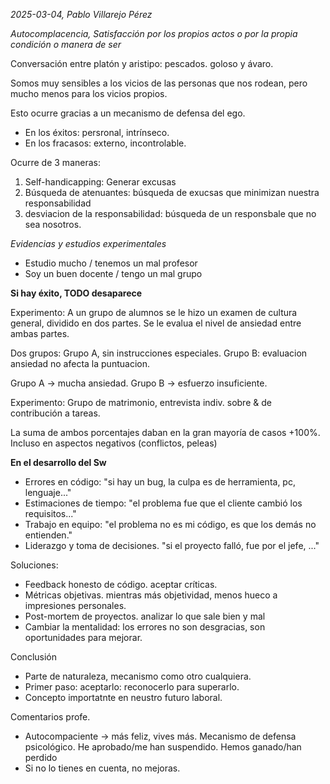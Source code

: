*2025-03-04, Pablo Villarejo Pérez*

*Autocomplacencia, Satisfacción por los propios actos o por la propia condición o manera de ser*

Conversación entre platón y aristipo: pescados. goloso y ávaro.

Somos muy sensibles a los vicios de las personas que nos rodean, pero mucho menos para los vicios propios.

Esto ocurre gracias a un mecanismo de defensa del ego.
- En los éxitos: persronal, intrínseco.
- En los fracasos: externo, incontrolable.

Ocurre de 3 maneras:
1. Self-handicapping: Generar excusas
2. Búsqueda de atenuantes: búsqueda de exucsas que minimizan nuestra responsabilidad
3. desviacion de la responsabilidad: búsqueda de un responsbale que no sea nosotros.

*Evidencias y estudios experimentales*
- Estudio mucho / tenemos un mal profesor
- Soy un buen docente / tengo un mal grupo

**Si hay éxito, TODO desaparece**

Experimento: A un grupo de alumnos se le hizo un examen de cultura general, dividido en dos partes. Se le evalua el nivel de ansiedad entre ambas partes. 

Dos grupos: Grupo A, sin instrucciones especiales. Grupo B: evaluacion ansiedad no afecta la puntuacion.

Grupo A -> mucha ansiedad.
Grupo B -> esfuerzo insuficiente.

Experimento: Grupo de matrimonio, entrevista indiv. sobre & de contribución a tareas.

La suma de ambos porcentajes daban en la gran mayoría de casos +100%. Incluso en aspectos negativos (conflictos, peleas)

**En el desarrollo del Sw**
- Errores en código: "si hay un bug, la culpa es de herramienta, pc, lenguaje..."
- Estimaciones de tiempo: "el problema fue que el cliente cambió los requisitos..."
- Trabajo en equipo: "el problema no es mi código, es que los demás no entienden."
- Liderazgo y toma de decisiones. "si el proyecto falló, fue por el jefe, ..."

Soluciones:
- Feedback honesto de código. aceptar críticas.
- Métricas objetivas. mientras más objetividad, menos hueco a impresiones personales.
- Post-mortem de proyectos. analizar lo que sale bien y mal
- Cambiar la mentalidad: los errores no son desgracias, son oportunidades para mejorar.

Conclusión
- Parte de naturaleza, mecanismo como otro cualquiera.
- Primer paso: aceptarlo: reconocerlo para superarlo.
- Concepto importatnte en neustro futuro laboral.


Comentarios profe.
- Autocompaciente -> más feliz, vives más. Mecanismo de defensa psicológico. He aprobado/me han suspendido. Hemos ganado/han perdido
- Si no lo tienes en cuenta, no mejoras.
